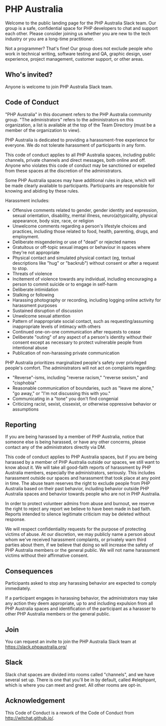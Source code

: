 # PHP Australia

Welcome to the public landing page for the PHP Australia Slack team. Our group is a safe, confidential space for PHP developers to chat and support each other. Please consider joining us whether you are new to the tech industry or you are a long-time practitioner.

Not a programmer? That's fine! Our group does not exclude people who work in technical writing, software testing and QA, graphic design, user experience, project management, customer support, or other areas.

## Who's invited?

Anyone is welcome to join PHP Australia Slack team.

## Code of Conduct

"PHP Australia" in this document refers to the PHP Australia community group. "The administrators" refers to the administrators on this organization, a list is available at the top of the Team Directory (must be a member of the organization to view).

PHP Australia is dedicated to providing a harassment-free experience for everyone. We do not tolerate harassment of participants in any form.

This code of conduct applies to all PHP Australia spaces, including public channels, private channels and direct messages, both online and off. Anyone who violates this code of conduct may be sanctioned or expelled from these spaces at the discretion of the administrators.

Some PHP Australia spaces may have additional rules in place, which will be made clearly available to participants. Participants are responsible for knowing and abiding by these rules.

Harassment includes:

* Offensive comments related to gender, gender identity and expression, sexual orientation, disability, mental illness, neuro(a)typicality, physical appearance, body size, race, or religion
* Unwelcome comments regarding a person's lifestyle choices and practices, including those related to food, health, parenting, drugs, and employment.
* Deliberate misgendering or use of "dead" or rejected names
* Gratuitous or off-topic sexual images or behaviour in spaces where they're not appropriate
* Physical contact and simulated physical contact (eg, textual descriptions like "hug" or "backrub") without consent or after a request to stop.
* Threats of violence
* Incitement of violence towards any individual, including encouraging a person to commit suicide or to engage in self-harm
* Deliberate intimidation
* Stalking or following
* Harassing photography or recording, including logging online activity for harassment purposes
* Sustained disruption of discussion
* Unwelcome sexual attention
* Pattern of inappropriate social contact, such as requesting/assuming inappropriate levels of intimacy with others
* Continued one-on-one communication after requests to cease
* Deliberate "outing" of any aspect of a person's identity without their consent except as necessary to protect vulnerable people from intentional abuse
* Publication of non-harassing private communication

PHP Australia prioritizes marginalized people's safety over privileged people's comfort. The administrators will not act on complaints regarding:

* "Reverse"-isms, including "reverse racism," "reverse sexism," and "cisphobia"
* Reasonable communication of boundaries, such as "leave me alone," "go away," or "I'm not discussing this with you."
* Communicating in a "tone" you don't find congenial
* Criticizing racist, sexist, cissexist, or otherwise oppressive behavior or assumptions

## Reporting

If you are being harassed by a member of PHP Australia, notice that someone else is being harassed, or have any other concerns, please contact any of the administrators directly via DM.

This code of conduct applies to PHP Australia spaces, but if you are being harassed by a member of PHP Australia outside our spaces, we still want to know about it. We will take all good-faith reports of harassment by PHP Australia members, especially the administrators, seriously. This includes harassment outside our spaces and harassment that took place at any point in time. The abuse team reserves the right to exclude people from PHP Australia based on their past behavior, including behavior outside PHP Australia spaces and behavior towards people who are not in PHP Australia.

In order to protect volunteer admins from abuse and burnout, we reserve the right to reject any report we believe to have been made in bad faith. Reports intended to silence legitimate criticism may be deleted without response.

We will respect confidentiality requests for the purpose of protecting victims of abuse. At our discretion, we may publicly name a person about whom we've received harassment complaints, or privately warn third parties about them, if we believe that doing so will increase the safety of PHP Australia members or the general public. We will not name harassment victims without their affirmative consent.

## Consequences

Participants asked to stop any harassing behavior are expected to comply immediately.

If a participant engages in harassing behavior, the administrators may take any action they deem appropriate, up to and including expulsion from all PHP Australia spaces and identification of the participant as a harasser to other PHP Australia members or the general public.

## Join

You can request an invite to join the PHP Australia Slack team at https://slack.phpaustralia.org/

## Slack

Slack chat spaces are divided into rooms called "channels", and we have several set up. There is one that you'll be in by default, called #elephpant, which is where you can meet and greet. All other rooms are opt-in.

## Acknowledgement

This Code of Conduct is a rework of the Code of Conduct from http://witchat.github.io/.
